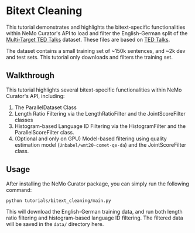 # Bitext Cleaning

This tutorial demonstrates and highlights the bitext-specific functionalities within NeMo Curator's API to load and filter the English-German split of the [Multi-Target TED Talks](https://www.cs.jhu.edu/~kevinduh/a/multitarget-tedtalks/) dataset. These files are based on [TED Talks](https://www.ted.com/).

The dataset contains a small training set of ~150k sentences, and ~2k dev and test sets. This tutorial only downloads and filters the training set.

## Walkthrough

This tutorial highlights several bitext-specific functionalities within NeMo Curator's API, including:
1. The ParallelDataset Class
2. Length Ratio Filtering via the LengthRatioFilter and the JointScoreFilter classes
3. Histogram-based Language ID Filtering via the HistogramFilter and the ParallelScoreFilter class.
4. (Optional and only on GPU) Model-based filtering using quality estimation model (`Unbabel/wmt20-comet-qe-da`) and the JointScoreFilter class.

## Usage

After installing the NeMo Curator package, you can simply run the following command:
```
python tutorials/bitext_cleaning/main.py
```
This will download the English-German training data, and run both length ratio filtering and histogram-based language ID filtering. The filtered data will be saved in the `data/` directory here.
